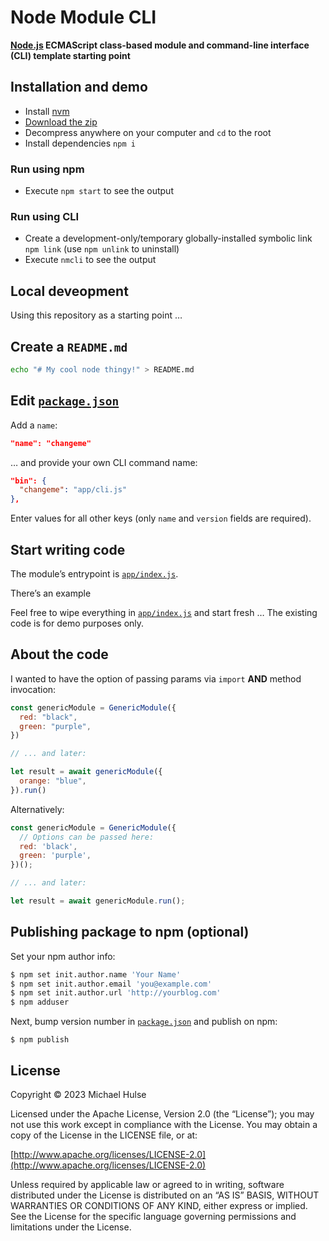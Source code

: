 # Node Module CLI

**[Node.js](https://nodejs.org/) ECMAScript class-based module and command-line interface (CLI) template starting point**

## Installation and demo

- Install [nvm](https://github.com/nvm-sh/nvm)
- [Download the zip](https://github.com/mhulse/node-module-cli/archive/refs/heads/main.zip)
- Decompress anywhere on your computer and `cd` to the root
- Install dependencies `npm i`

### Run using npm

- Execute `npm start` to see the output

### Run using CLI

- Create a development-only/temporary globally-installed symbolic link `npm link` (use `npm unlink` to uninstall)
- Execute `nmcli` to see the output

## Local deveopment

Using this repository as a starting point …

## Create a `README.md`

```bash
echo "# My cool node thingy!" > README.md
```

## Edit [`package.json`](package.json)

Add a `name`:

```json
"name": "changeme"
```

… and provide your own CLI command name:

```json
"bin": {
  "changeme": "app/cli.js"
},
```

Enter values for all other keys (only `name` and `version` fields are required).

## Start writing code

The module’s entrypoint is [`app/index.js`](app/index.js).

There’s an example

Feel free to wipe everything in [`app/index.js`](index.js) and start fresh … The existing code is for demo purposes only.

## About the code

I wanted to have the option of passing params via `import` **AND** method invocation:

```js
const genericModule = GenericModule({
  red: "black",
  green: "purple",
})

// ... and later:

let result = await genericModule({
  orange: "blue",
}).run()
```

Alternatively:

```js
const genericModule = GenericModule({
  // Options can be passed here:
  red: 'black',
  green: 'purple',
})();

// ... and later:

let result = await genericModule.run();
```

## Publishing package to npm (optional)

Set your npm author info:

```bash
$ npm set init.author.name 'Your Name'
$ npm set init.author.email 'you@example.com'
$ npm set init.author.url 'http://yourblog.com'
$ npm adduser
```

Next, bump version number in [`package.json`](package.json) and publish on npm:

```
$ npm publish
```

## License

Copyright © 2023 Michael Hulse

Licensed under the Apache License, Version 2.0 (the “License”); you may not use this work except in compliance with the License. You may obtain a copy of the License in the LICENSE file, or at:

[http://www.apache.org/licenses/LICENSE-2.0](http://www.apache.org/licenses/LICENSE-2.0)

Unless required by applicable law or agreed to in writing, software distributed under the License is distributed on an “AS IS” BASIS, WITHOUT WARRANTIES OR CONDITIONS OF ANY KIND, either express or implied. See the License for the specific language governing permissions and limitations under the License.
